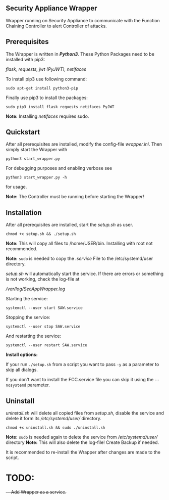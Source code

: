 ## Security Appliance Wrapper

Wrapper running on Security Appliance to communicate with the Function Chaining Controller to alert Controller of attacks.

## Prerequisites
The Wrapper is written in **_Python3_**.
These Python Packages need to be installed with pip3:

*flask, requests, jwt (PyJWT), netifaces*

To install pip3 use following command:

`sudo apt-get install python3-pip`

Finally use pip3 to install the packages:

`sudo pip3 install flask requests netifaces PyJWT`

**Note:** Installing *netifaces* requires sudo.

## Quickstart

After all prerequisites are installed, modify the config-file *wrapper.ini*. Then simply start the Wrapper with

`python3 start_wrapper.py`

For debugging purposes and enabling verbose see

`python3 start_wrapper.py -h`

for usage.

**Note:** The Controller must be running before starting the Wrapper!

## Installation

After all prerequisites are installed, start the *setup.sh* as user.

`chmod +x setup.sh && ./setup.sh`

**Note:** This will copy all files to /home/USER/bin. Installing with root not recommended.

**Note:** `sudo` is needed to copy the *.service* File to the /etc/systemd/user directory.

*setup.sh* will automatically start the service. If there are errors or something is not working, check the log-file at

*/var/log/SecAppWrapper.log*

Starting the service:

`systemctl --user start SAW.service`

Stopping the service:

`systemctl --user stop SAW.service`

And restarting the service:

`systemctl --user restart SAW.service`

**Install options:**

If your run `./setup.sh` from a script you want to pass `-y` as a parameter to skip all dialogs.

If you don't want to install the FCC.service file you can skip it using the `--nosystemd` parameter.

## Uninstall

*uninstall.sh* will delete all copied files from *setup.sh*, disable the service and delete it form its */etc/systemd/user/* directory.

`chmod +x uninstall.sh && sudo ./uninstall.sh`

**Note:** `sudo` is needed again to delete the service from */etc/systemd/user/* directory
**Note:** This will also delete the log-file! Create Backup if needed.

It is recommended to re-install the Wrapper after changes are made to the script.


# TODO:

~~-- Add Wrapper as a service.~~
